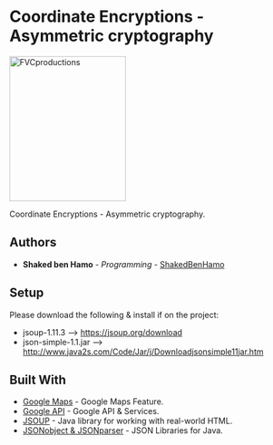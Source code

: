 # Coordinate Encryptions - Asymmetric cryptography

<img src="https://image.prntscr.com/image/0Q7iEsxMR3u95lyikoXvEA.png" title="FVCproductions" alt="FVCproductions" height="256" width="205">

Coordinate Encryptions - Asymmetric cryptography.

## Authors

* **Shaked ben Hamo** - *Programming* - [ShakedBenHamo](https://github.com/ShakedBen)

## Setup

Please download the following & install if on the project:
* jsoup-1.11.3 --> https://jsoup.org/download
* json-simple-1.1.jar --> http://www.java2s.com/Code/Jar/j/Downloadjsonsimple11jar.htm

## Built With

* [Google Maps](https://www.google.com/maps/) - Google Maps Feature.
* [Google API](https://console.developers.google.com/) - Google API & Services.
* [JSOUP](https://jsoup.org/) - Java library for working with real-world HTML.
* [JSONobject & JSONparser](https://developer.android.com/reference/org/json/JSONObject) - JSON Libraries for Java.
